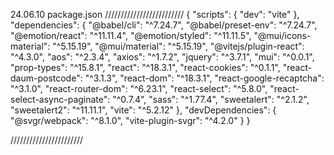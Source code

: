 24.06.10
package.json
/////////////////////////
{
  "scripts": {
    "dev": "vite"
  },
  "dependencies": {
    "@babel/cli": "^7.24.7",
    "@babel/preset-env": "^7.24.7",
    "@emotion/react": "^11.11.4",
    "@emotion/styled": "^11.11.5",
    "@mui/icons-material": "^5.15.19",
    "@mui/material": "^5.15.19",
    "@vitejs/plugin-react": "^4.3.0",
    "aos": "^2.3.4",
    "axios": "^1.7.2",
    "jquery": "^3.7.1",
    "mui": "^0.0.1",
    "prop-types": "^15.8.1",
    "react": "^18.3.1",
    "react-cookies": "^0.1.1",
    "react-daum-postcode": "^3.1.3",
    "react-dom": "^18.3.1",
    "react-google-recaptcha": "^3.1.0",
    "react-router-dom": "^6.23.1",
    "react-select": "^5.8.0",
    "react-select-async-paginate": "^0.7.4",
    "sass": "^1.77.4",
    "sweetalert": "^2.1.2",
    "sweetalert2": "^11.11.1",
    "vite": "^5.2.12"
  },
  "devDependencies": {
    "@svgr/webpack": "^8.1.0",
    "vite-plugin-svgr": "^4.2.0"
  }
}

///////////////////////

